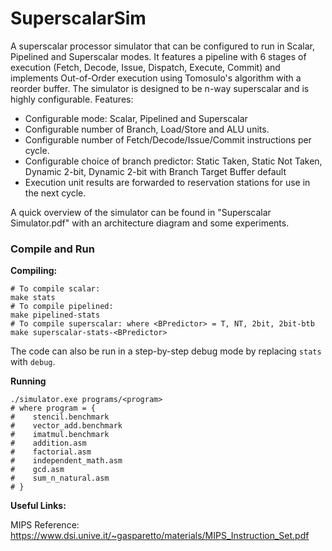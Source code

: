 # SuperscalarSim

A superscalar processor simulator that can be configured to run in Scalar, Pipelined and Superscalar modes. It features a pipeline with 6 stages of execution (Fetch, Decode, Issue, Dispatch, Execute, Commit) and implements Out-of-Order execution using Tomosulo's algorithm with a reorder buffer. The simulator is designed to be n-way superscalar and is highly configurable. Features:
- Configurable mode: Scalar, Pipelined and Superscalar
- Configurable number of Branch, Load/Store and ALU units.
- Configurable number of Fetch/Decode/Issue/Commit instructions per cycle.
- Configurable choice of branch predictor: Static Taken, Static Not Taken, Dynamic 2-bit, Dynamic 2-bit with Branch Target Buffer default
- Execution unit results are forwarded to reservation stations for use in the next cycle.

A quick overview of the simulator can be found in "Superscalar Simulator.pdf" with an architecture diagram and some experiments.

### Compile and Run

**Compiling:**
```shell
# To compile scalar:
make stats
# To compile pipelined:
make pipelined-stats
# To compile superscalar: where <BPredictor> = T, NT, 2bit, 2bit-btb
make superscalar-stats-<BPredictor>
```

The code can also be run in a step-by-step debug mode by replacing `stats` with `debug`.

**Running**
```shell
./simulator.exe programs/<program>
# where program = {
#    stencil.benchmark
#    vector_add.benchmark
#    imatmul.benchmark
#    addition.asm
#    factorial.asm
#    independent_math.asm
#    gcd.asm
#    sum_n_natural.asm
# }
```


**Useful Links:**

MIPS Reference:
https://www.dsi.unive.it/~gasparetto/materials/MIPS_Instruction_Set.pdf
